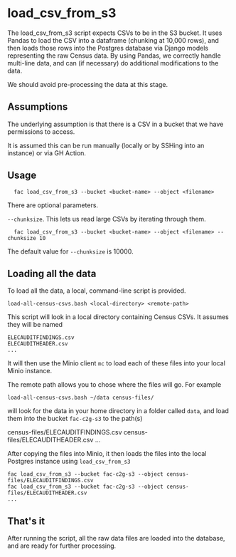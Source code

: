 # load_csv_from_s3

The load_csv_from_s3 script expects CSVs to be in the S3 bucket. It uses Pandas to load the CSV into a dataframe (chunking at 10,000 rows), and then loads those rows into the Postgres database via Django models representing the raw Census data. By using Pandas, we correctly handle multi-line data, and can (if necessary) do additional modifications to the data.

We should avoid pre-processing the data at this stage. 

## Assumptions

The underlying assumption is that there is a CSV in a bucket that we have permissions to access.

It is assumed this can be run manually (locally or by SSHing into an instance) or via GH Action.

## Usage

```
  fac load_csv_from_s3 --bucket <bucket-name> --object <filename>
```

There are optional parameters. 

`--chunksize`. This lets us read large CSVs by iterating through them.

```
  fac load_csv_from_s3 --bucket <bucket-name> --object <filename> --chunksize 10
```

The default value for `--chunksize` is 10000.

## Loading all the data

To load all the data, a local, command-line script is provided.

```
load-all-census-csvs.bash <local-directory> <remote-path>
```

This script will look in a local directory containing Census CSVs. It assumes they will be named

    ELECAUDITFINDINGS.csv
    ELECAUDITHEADER.csv
    ...

It will then use the Minio client `mc` to load each of these files into your local Minio instance. 

The remote path allows you to chose where the files will go. For example

```
load-all-census-csvs.bash ~/data census-files/
```

will look for the data in your home directory in a folder called `data`, and load them into the bucket `fac-c2g-s3` to the path(s)

census-files/ELECAUDITFINDINGS.csv
census-files/ELECAUDITHEADER.csv
...


After copying the files into Minio, it then loads the files into the local Postgres instance using `load_csv_from_s3`

```
fac load_csv_from_s3 --bucket fac-c2g-s3 --object census-files/ELECAUDITFINDINGS.csv
fac load_csv_from_s3 --bucket fac-c2g-s3 --object census-files/ELECAUDITHEADER.csv
...
```



## That's it

After running the script, all the raw data files are loaded into the database, and are ready for further processing.




